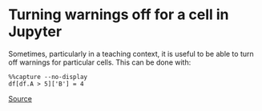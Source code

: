 # Turning warnings off for a cell in Jupyter

Sometimes, particularly in a teaching context, it is useful to be able to turn off warnings for particular cells.
This can be done with:

```
%%capture --no-display
df[df.A > 5]['B'] = 4
```

[Source](https://softhints.com/turn-off-warnings-jupyterlab-jupyter-notebook/)
